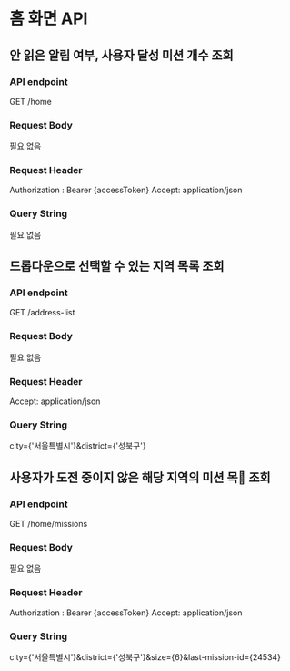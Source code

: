 # 홈 화면 API

## 안 읽은 알림 여부, 사용자 달성 미션 개수 조회

### API endpoint
GET /home

### Request Body
필요 없음

### Request Header
Authorization : Bearer {accessToken}
Accept: application/json

### Query String
필요 없음

## 드롭다운으로 선택할 수 있는 지역 목록 조회

### API endpoint
GET /address-list

### Request Body
필요 없음

### Request Header
Accept: application/json

### Query String
city={'서울특별시'}&district={'성북구'}

## 사용자가 도전 중이지 않은 해당 지역의 미션 목 조회

### API endpoint
GET /home/missions

### Request Body
필요 없음

### Request Header
Authorization : Bearer {accessToken}
Accept: application/json

### Query String
city={'서울특별시'}&district={'성북구'}&size={6}&last-mission-id={24534}

